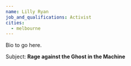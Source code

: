 ```yaml
---
name: Lilly Ryan
job_and_qualifications: Activist
cities:
  - melbourne
---
```


Bio to go here.

Subject: **Rage against the Ghost in the Machine**
